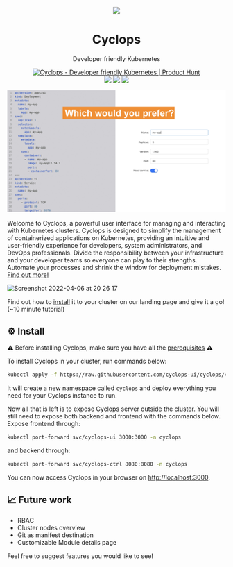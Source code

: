 <p align="center" width="100%">
<img width="40%" src="https://github.com/cyclops-ui/cyclops/assets/72022639/53009fdd-ff0a-45c8-a04e-cda495e8b34e">
<p/>
<h1 align="center">Cyclops</h1>
<p align="center">Developer friendly Kubernetes</p>

<div align="center">
    <a href="https://www.producthunt.com/posts/cyclops?utm_source=badge-featured&utm_medium=badge&utm_souce=badge-cyclops" target="_blank"><img src="https://api.producthunt.com/widgets/embed-image/v1/featured.svg?post_id=432719&theme=light" alt="Cyclops - Developer&#0032;friendly&#0032;Kubernetes | Product Hunt" style="width: 250px; height: 54px;" width="250" height="54" /></a>
</div>

<div align="center">
    <a href="https://github.com/cyclops-ui/cyclops/blob/main/LICENSE"><img height="20" src="https://img.shields.io/github/license/cyclops-ui/cyclops"></a>
    <a href="https://github.com/cyclops-ui/cyclops/actions/workflows/web.yaml"><img height="20" src="https://github.com/cyclops-ui/cyclops/actions/workflows/web.yaml/badge.svg"></a>
    <a href="https://github.com/cyclops-ui/cyclops/actions/workflows/ci.yml"><img height="20" src="https://github.com/cyclops-ui/cyclops/actions/workflows/ci.yml/badge.svg"></a>
</div>

![which-would-you-prefer.png](web%2Fstatic%2Fimg%2Fwhich-would-you-prefer.png)

Welcome to Cyclops, a powerful user interface for managing and interacting with Kubernetes clusters. Cyclops is designed
to simplify the management of containerized applications on Kubernetes, providing an intuitive and user-friendly
experience for developers, system administrators, and DevOps professionals. Divide the responsibility between your
infrastructure and your developer teams so everyone can play to their strengths. Automate your processes and shrink
the window for deployment mistakes. [Find out more!](https://cyclops-ui.com)

![Screenshot 2022-04-06 at 20 26 17](https://user-images.githubusercontent.com/72022639/162033638-845b5f2c-f1df-4e17-b2fc-ba4ab318f887.png)

Find out how to [install](https://cyclops-ui.com/docs/installation/prerequisites) it to your cluster on our landing page
and give it a go! (~10 minute tutorial)

[//]: # "## :star2: Supporters"
[//]: # "<p>"
[//]: # '    <a href="https://github.com/cyclops-ui/cyclops/stargazers">'
[//]: # '        <img width="100%" src="https://reporoster.com/stars/cyclops-ui/cyclops" alt="Stargazers repo roster for @cyclops-ui/cyclops">'
[//]: # "    </a>"
[//]: # "</p>"
[//]: # "[![Forkers repo roster for @cyclops-ui/cyclops](https://reporoster.com/forks/cyclops-ui/cyclops)]"

## :gear: Install

⚠️ Before installing Cyclops, make sure you have all the [prerequisites](https://cyclops-ui.com/docs/installation/prerequisites) ⚠️

To install Cyclops in your cluster, run commands below:

```bash
kubectl apply -f https://raw.githubusercontent.com/cyclops-ui/cyclops/v0.0.1-alpha.10/install/cyclops-install.yaml
```

It will create a new namespace called `cyclops` and deploy everything you need for your Cyclops instance to run.

Now all that is left is to expose Cyclops server outside the cluster. You will still need to expose both backend and
frontend with the commands below. Expose frontend through:

```bash
kubectl port-forward svc/cyclops-ui 3000:3000 -n cyclops
```

and backend through:

```bash
kubectl port-forward svc/cyclops-ctrl 8080:8080 -n cyclops
```

You can now access Cyclops in your browser on [http://localhost:3000](http://localhost:3000).

## :chart_with_upwards_trend: Future work

- RBAC
- Cluster nodes overview
- Git as manifest destination
- Customizable Module details page

Feel free to suggest features you would like to see!
